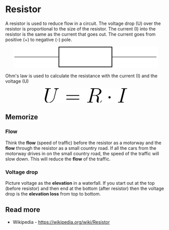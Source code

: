 # Resistor

A resistor is used to reduce flow in a circuit. The voltage drop (U) over the resistor is proportional to the size of the resistor. The current (I) into the resistor is the same as the current that goes out. The current goes from positive (+) to negative (-) pole.

<div align="center"/>
  <img src="../latexdocuments/resistor.svg" alt="Symbol of resistor."/>
</div>

Ohm's law is used to calculate the resistance with the current (I) and the voltage (U)

<div align="center"/>
  <img src="../latexdocuments/ohms_law.svg" alt="Ohm's law."/>
</div>

## Memorize

### Flow

Think the **flow** (speed of traffic) before the resistor as a motorway and the **flow**  through the resistor as a small country road. If all the cars from the motorway drives in on the small country road, the speed of the traffic will slow down. This will reduce the **flow** of the traffic.

### Voltage drop

Picture voltage as the **elevation** in a waterfall. If you start out at the top (before resistor) and then end at the bottom (after resistor) then the voltage drop is the **elevation loss** from top to bottom.

## Read more

 - Wikipedia - https://wikipedia.org/wiki/Resistor
